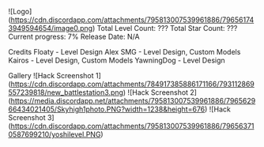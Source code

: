 ![Logo] (https://cdn.discordapp.com/attachments/795813007539961886/796561743949594654/image0.png)
Total Level Count: ???
Total Star Count: ???
Current progress: 7%
Release Date: N/A

Credits
Floaty  - Level Design
Alex SMG - Level Design, Custom Models
Kairos - Level Design, Custom Models
YawningDog - Level Design

Gallery
![Hack Screenshot 1] (https://cdn.discordapp.com/attachments/784917385886171166/793112869557239818/new_battlestation3.png)
![Hack Screenshot 2] (https://media.discordapp.net/attachments/795813007539961886/796562966434021405/Skyhigh1photo.PNG?width=1238&height=676)
![Hack Screenshot 3] (https://cdn.discordapp.com/attachments/795813007539961886/796563710587699210/yoshilevel.PNG)



